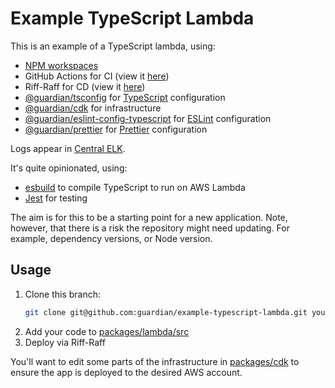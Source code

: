 # Example TypeScript Lambda
This is an example of a TypeScript lambda, using:
- [NPM workspaces](https://docs.npmjs.com/cli/v7/using-npm/workspaces)
- GitHub Actions for CI (view it [here](https://github.com/guardian/example-typescript-lambda/actions))
- Riff-Raff for CD (view it [here](https://riffraff.gutools.co.uk/deployment/history?projectName=playground%3A%3Aexample-typescript-lambda&page=1))
- [@guardian/tsconfig](https://github.com/guardian/csnx/tree/main/libs/%40guardian/tsconfig) for [TypeScript](https://www.typescriptlang.org/) configuration
- [@guardian/cdk](https://github.com/guardian/cdk) for infrastructure
- [@guardian/eslint-config-typescript](https://github.com/guardian/csnx/tree/main/libs/%40guardian/eslint-config-typescript) for [ESLint](https://eslint.org/) configuration
- [@guardian/prettier](https://github.com/guardian/csnx/tree/main/libs/%40guardian/prettier) for [Prettier](https://prettier.io/) configuration

Logs appear in [Central ELK](https://logs.gutools.co.uk/goto/ea4e3010-5145-11ee-913c-1f0e93d001da).

It's quite opinionated, using:
- [esbuild](https://esbuild.github.io/) to compile TypeScript to run on AWS Lambda
- [Jest](https://jestjs.io/) for testing

The aim is for this to be a starting point for a new application.
Note, however, that there is a risk the repository might need updating.
For example, dependency versions, or Node version.

## Usage
1. Clone this branch:
   ```sh
   git clone git@github.com:guardian/example-typescript-lambda.git your-project-name
   ```
2. Add your code to [packages/lambda/src](packages/lambda/src)
3. Deploy via Riff-Raff

You'll want to edit some parts of the infrastructure in [packages/cdk](packages/cdk) 
to ensure the app is deployed to the desired AWS account.
